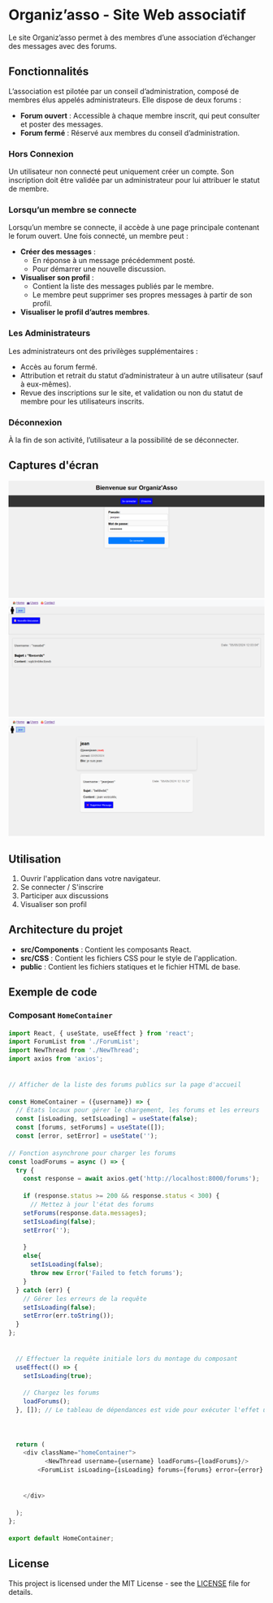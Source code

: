 # Organiz’asso - Site Web associatif

Le site Organiz’asso permet à des membres d’une association d’échanger des messages avec des forums.

## Fonctionnalités

L’association est pilotée par un conseil d’administration, composé de membres élus appelés administrateurs. Elle dispose de deux forums :

- **Forum ouvert** : Accessible à chaque membre inscrit, qui peut consulter et poster des messages.
- **Forum fermé** : Réservé aux membres du conseil d’administration.

### Hors Connexion

Un utilisateur non connecté peut uniquement créer un compte. Son inscription doit être validée par un administrateur pour lui attribuer le statut de membre.

### Lorsqu’un membre se connecte

Lorsqu’un membre se connecte, il accède à une page principale contenant le forum ouvert. Une fois connecté, un membre peut :

- **Créer des messages** :
  - En réponse à un message précédemment posté.
  - Pour démarrer une nouvelle discussion.
- **Visualiser son profil** :
  - Contient la liste des messages publiés par le membre.
  - Le membre peut supprimer ses propres messages à partir de son profil.
- **Visualiser le profil d’autres membres**.

### Les Administrateurs

Les administrateurs ont des privilèges supplémentaires :

- Accès au forum fermé.
- Attribution et retrait du statut d’administrateur à un autre utilisateur (sauf à eux-mêmes).
- Revue des inscriptions sur le site, et validation ou non du statut de membre pour les utilisateurs inscrits.

### Déconnexion

À la fin de son activité, l’utilisateur a la possibilité de se déconnecter.


## Captures d'écran

![Asso](./imageWeb1.png)
![Asso](./imageWeb3.png)
![Asso](./imageWeb4.png)

## Utilisation

1. Ouvrir l'application dans votre navigateur.
2. Se connecter / S'inscrire
3. Participer aux discussions
4. Visualiser son profil

## Architecture du projet

- **src/Components** : Contient les composants React.
- **src/CSS** : Contient les fichiers CSS pour le style de l'application.
- **public** : Contient les fichiers statiques et le fichier HTML de base.

## Exemple de code

### Composant `HomeContainer`

```javascript
import React, { useState, useEffect } from 'react';
import ForumList from './ForumList';
import NewThread from './NewThread';
import axios from 'axios';


// Afficher de la liste des forums publics sur la page d'accueil

const HomeContainer = ({username}) => {
  // États locaux pour gérer le chargement, les forums et les erreurs
  const [isLoading, setIsLoading] = useState(false);
  const [forums, setForums] = useState([]);
  const [error, setError] = useState('');

// Fonction asynchrone pour charger les forums
const loadForums = async () => {
  try {
    const response = await axios.get('http://localhost:8000/forums');

    if (response.status >= 200 && response.status < 300) {
      // Mettez à jour l'état des forums
    setForums(response.data.messages);
    setIsLoading(false);
    setError('');
      
    }
    else{
      setIsLoading(false);
      throw new Error('Failed to fetch forums');
    }
  } catch (err) {
    // Gérer les erreurs de la requête
    setIsLoading(false);
    setError(err.toString());
  }
};


  // Effectuer la requête initiale lors du montage du composant
  useEffect(() => {
    setIsLoading(true);
    
    // Chargez les forums
    loadForums();
  }, []); // Le tableau de dépendances est vide pour exécuter l'effet une seule fois lors du montage



  return (
    <div className="homeContainer">
          <NewThread username={username} loadForums={loadForums}/>
        <ForumList isLoading={isLoading} forums={forums} error={error} admin={false}/>

      
    </div>
    
  );
};

export default HomeContainer;
```

## License

This project is licensed under the MIT License - see the [LICENSE](LICENSE) file for details.

